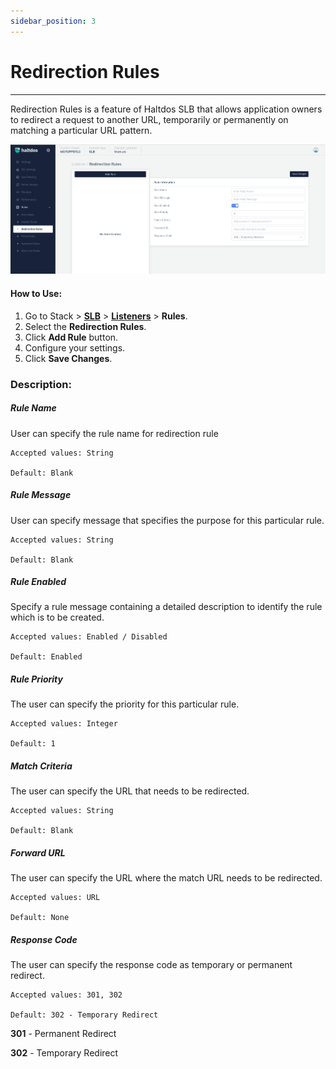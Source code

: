 ```yaml
---
sidebar_position: 3
---
```


# Redirection Rules

---

Redirection Rules is a feature of Haltdos SLB that allows application owners to redirect a request to another URL, temporarily or permanently on matching a particular URL pattern.

![Redirection rule](/img/adc/v7/docs/redirectionrule.png)

#### How to Use:

1. Go to Stack > [**SLB**](/enterprise/adc) > [**Listeners**](../listeners.md) > **Rules**.
2. Select the **Redirection Rules**.
3. Click **Add Rule** button.
4. Configure your settings. 
5. Click **Save Changes**.

### Description:

##### **Rule Name**

User can specify the rule name for redirection rule

    Accepted values: String

    Default: Blank  

##### **Rule Message**

User can specify message that specifies the purpose for this particular rule. 

    Accepted values: String

    Default: Blank  

##### **Rule Enabled**

Specify a rule message containing a detailed description to identify the rule which is to be created.

    Accepted values: Enabled / Disabled

    Default: Enabled  

##### **Rule Priority**

The user can specify the priority for this particular rule.

    Accepted values: Integer

    Default: 1

##### **Match Criteria**

The user can specify the URL that needs to be redirected.

    Accepted values: String

    Default: Blank  

##### **Forward URL**

The user can specify the URL where the match URL needs to be redirected.

    Accepted values: URL

    Default: None   

##### **Response Code**

The user can specify the response code as temporary or permanent redirect.

    Accepted values: 301, 302

    Default: 302 - Temporary Redirect  

**301** - Permanent Redirect

**302** - Temporary Redirect